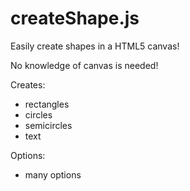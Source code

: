 createShape.js
==================

Easily create shapes in a HTML5 canvas!

No knowledge of canvas is needed!

Creates:
- rectangles
- circles
- semicircles
- text

Options:
- many options
